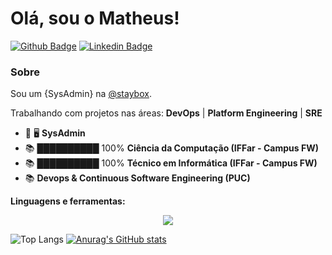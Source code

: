 # Olá, sou o Matheus!

[![Github Badge](https://img.shields.io/badge/-Github-000?style=flat-square&logo=Github&logoColor=white&link=https://github.com/matheus-nicolay)](https://github.com/matheus-nicolay)
[![Linkedin Badge](https://img.shields.io/badge/-LinkedIn-blue?style=flat-square&logo=Linkedin&logoColor=white&link=https://www.linkedin.com/in/matheus-nicolay/)](https://www.linkedin.com/in/matheus-nicolay/)

### Sobre
Sou um {SysAdmin} na [@staybox](https://www.staybox.com.br/).

Trabalhando com projetos nas áreas: **DevOps** | **Platform Engineering** | **SRE**

- 🔭 🖥️ **SysAdmin**
- 📚 ██████████ 100%  **Ciência da Computação (IFFar - Campus FW)**
- 📚 ██████████ 100% **Técnico em Informática (IFFar - Campus FW)**
- 📚 **Devops & Continuous Software Engineering (PUC)**

**Linguagens e ferramentas:**  

<p align="center">
  <a href="https://skillicons.dev">
    <img src="https://skillicons.dev/icons?i=linux,gitlab,kubernetes,docker,ansible,grafana,py,django" />
  </a>
</p>

![Top Langs](https://github-readme-stats.vercel.app/api/top-langs/?username=matheus-nicolay&layout=compact&langs_count=8)
[![Anurag's GitHub stats](https://github-readme-stats.vercel.app/api?username=matheus-nicolay)](https://github.com/anuraghazra/github-readme-stats)

